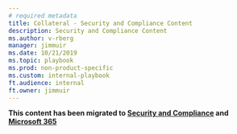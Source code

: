 ```yaml
---
# required metadata
title: Collateral - Security and Compliance Content
description: Security and Compliance Content
ms.author: v-rberg  
manager: jimmuir  
ms.date: 10/21/2019  
ms.topic: playbook  
ms.prod: non-product-specific  
ms.custom: internal-playbook  
ft.audience: internal
ft.owner: jimmuir
---
```

**This content has been migrated to [Security and Compliance](https://fasttrack-docs.microsoft.com/collateral/FastTrack-Security-and-Compliance.html) and [Microsoft 365](https://fasttrack-docs.microsoft.com/collateral/M365.html)**
